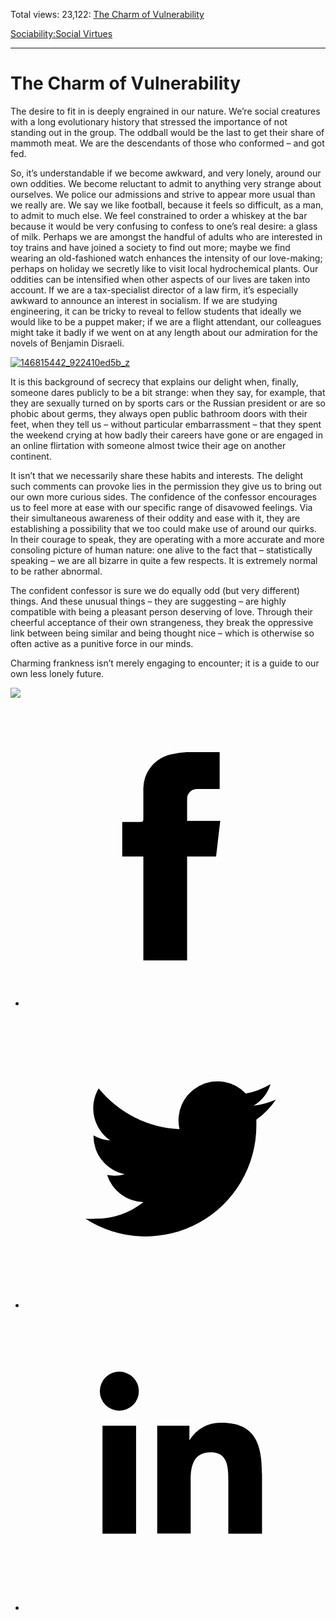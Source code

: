 Total views: 23,122: [The Charm of Vulnerability](https://www.theschooloflife.com/thebookoflife/the-charm-of-vulnerability/)

[Sociability:](https://www.theschooloflife.com/thebookoflife/category/sociability/)[Social Virtues](https://www.theschooloflife.com/thebookoflife/category/sociability/social-virtues/)

* * *

# The Charm of Vulnerability
<style>
						.alignnone {
  display: block;
  margin-left: auto;
  margin-right: auto;
  align: center:
}

.addtoany_share_save_container {
display:none;
}

.wp-block-image {
		display: block;
  margin-left: auto;
  margin-right: auto;
  width: 50%;
}

.aligncenter {
display: block;
  margin-left: auto;
  margin-right: auto;
  align: center:
}

@media only screen and (max-width: 500px) {
  .wp-block-image {
		display: block;
  margin-left: auto;
  margin-right: auto;
  width: 100%;
} }

h1 {max-width: 600px !important;
}
.s18-single-post .content-area .site-main article .post-cat-header-display + .old-wrapper p {
    font-size: 1.200em
}
						</style>

The desire to fit in is deeply engrained in our nature. We’re social creatures with a long evolutionary history that stressed the importance of not standing out in the group. The oddball would be the last to get their share of mammoth meat. We are the descendants of those who conformed – and got fed.

So, it’s understandable if we become awkward, and very lonely, around our own oddities. We become reluctant to admit to anything very strange about ourselves. We police our admissions and strive to appear more usual than we really are. We say we like football, because it feels so difficult, as a man, to admit to much else. We feel constrained to order a whiskey at the bar because it would be very confusing to confess to one’s real desire: a glass of milk. Perhaps we are amongst the handful of adults who are interested in toy trains and have joined a society to find out more; maybe we find wearing an old-fashioned watch enhances the intensity of our love-making; perhaps on holiday we secretly like to visit local hydrochemical plants. Our oddities can be intensified when other aspects of our lives are taken into account. If we are a tax-specialist director of a law firm, it’s especially awkward to announce an interest in socialism. If we are studying engineering, it can be tricky to reveal to fellow students that ideally we would like to be a puppet maker; if we are a flight attendant, our colleagues might take it badly if we went on at any length about our admiration for the novels of Benjamin Disraeli.

[![146815442_922410ed5b_z](https://www.theschooloflife.com/thebookoflife/wp-content/uploads/2016/10/146815442_922410ed5b_z.jpg)](http://www.thebookoflife.org/wp-content/uploads/2016/10/146815442_922410ed5b_z.jpg)

It is this background of secrecy that explains our delight when, finally, someone dares publicly to be a bit strange: when they say, for example, that they are sexually turned on by sports cars or the Russian president or are so phobic about germs, they always open public bathroom doors with their feet, when they tell us – without particular embarrassment – that they spent the weekend crying at how badly their careers have gone or are engaged in an online flirtation with someone almost twice their age on another continent.

It isn’t that we necessarily share these habits and interests. The delight such comments can provoke lies in the permission they give us to bring out our own more curious sides. The confidence of the confessor encourages us to feel more at ease with our specific range of disavowed feelings. Via their simultaneous awareness of their oddity and ease with it, they are establishing a possibility that we too could make use of around our quirks. In their courage to speak, they are operating with a more accurate and more consoling picture of human nature: one alive to the fact that – statistically speaking – we are all bizarre in quite a few respects. It is extremely normal to be rather abnormal.

The confident confessor is sure we do equally odd (but very different) things. And these unusual things – they are suggesting – are highly compatible with being a pleasant person deserving of love. Through their cheerful acceptance of their own strangeness, they break the oppressive link between being similar and being thought nice – which is otherwise so often active as a punitive force in our minds.

Charming frankness isn’t merely engaging to encounter; it is a guide to our own less lonely future.

[![](https://img.youtube.com/vi/PJsJ96yyVk8/0.jpg)](https://www.youtube.com/embed/PJsJ96yyVk8 '')
<style>
    .iframe-class { display: block !important; }
</style>

- [<svg xmlns="http://www.w3.org/2000/svg" viewbox="0 0 26 26"><title>Facebook</title>
                    <g>
                        <path d="M8.38,10H9.92c.2,0,.29,0,.29-.28,0-.82,0-1.64,0-2.46a3.05,3.05,0,0,1,2.57-3.15A7.22,7.22,0,0,1,14,3.95c.86,0,1.71,0,2.57,0h.25v3.2h-2A.85.85,0,0,0,14,8c0,.62,0,1.24,0,1.91h2.87L16.51,13H14v9H10.21V13H8.38Z"></path>
                    </g>
                </svg>](http://www.facebook.com/sharer/sharer.php?u=https://www.theschooloflife.com/thebookoflife/the-charm-of-vulnerability/)
- [<svg xmlns="http://www.w3.org/2000/svg" viewbox="0 0 26 26"><title>Twitter</title>
                    <path d="M21.69,7.9a6.75,6.75,0,0,1-1.94.53,3.39,3.39,0,0,0,1.48-1.87,6.76,6.76,0,0,1-2.14.82,3.38,3.38,0,0,0-5.75,3.08,9.59,9.59,0,0,1-7-3.53,3.38,3.38,0,0,0,1,4.51A3.36,3.36,0,0,1,5.89,11v0A3.38,3.38,0,0,0,8.6,14.37a3.39,3.39,0,0,1-1.53.06,3.38,3.38,0,0,0,3.15,2.35A6.78,6.78,0,0,1,6,18.22a6.87,6.87,0,0,1-.81,0A9.6,9.6,0,0,0,20,10.08q0-.22,0-.44A6.86,6.86,0,0,0,21.69,7.9Z"></path>
                </svg>](http://twitter.com/share?url=https://www.theschooloflife.com/thebookoflife/the-charm-of-vulnerability/&text=&via=theschooloflife)
- [<svg xmlns="http://www.w3.org/2000/svg" viewbox="0 0 26 26"><title>LinkedIn</title>
<path class="cls-2" d="M6.67,10H9.58v9.36H6.67ZM8.13,5.32A1.69,1.69,0,1,1,6.44,7,1.69,1.69,0,0,1,8.13,5.32"></path><path class="cls-2" d="M11.41,10H14.2v1.28h0A3.06,3.06,0,0,1,17,9.75c2.95,0,3.49,1.94,3.49,4.46v5.14H17.57V14.79c0-1.09,0-2.48-1.51-2.48s-1.75,1.18-1.75,2.4v4.63H11.41Z"></path></svg>](https://www.linkedin.com/shareArticle?mini=true&url=https://www.theschooloflife.com/thebookoflife/the-charm-of-vulnerability/)
